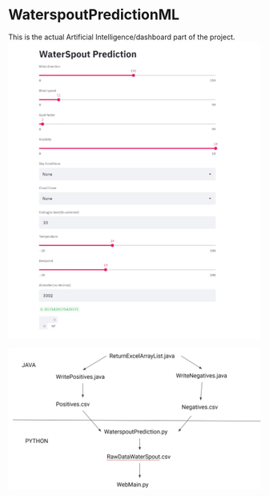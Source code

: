 # WaterspoutPredictionML
This is the actual Artificial Intelligence/dashboard part of the project. 
<img src="ImageofDashboard.png">

<img src="FlowChart.JPG">
